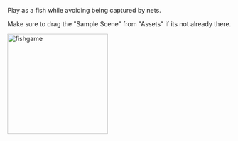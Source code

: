 Play as a fish while avoiding being captured by nets.

Make sure to drag the "Sample Scene" from "Assets" if its not already there.


<img width="226" alt="fishgame" src="https://github.com/Jeff5622/Fish-Game/assets/69665433/021a1601-09eb-413a-a14a-302775d3923f">
